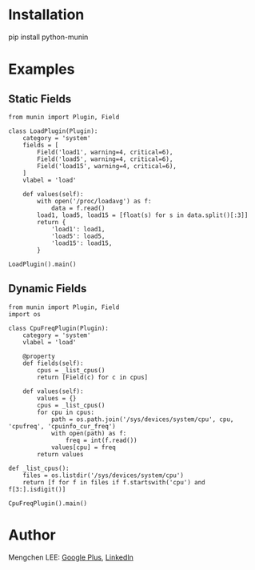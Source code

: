 Installation
============

pip install python-munin

Examples
========

Static Fields
-------------

	from munin import Plugin, Field
	
	class LoadPlugin(Plugin):
	    category = 'system'
	    fields = [
	        Field('load1', warning=4, critical=6),
	        Field('load5', warning=4, critical=6),
	        Field('load15', warning=4, critical=6),
	    ]
	    vlabel = 'load'
	    
	    def values(self):
	        with open('/proc/loadavg') as f:
			    data = f.read()
			load1, load5, load15 = [float(s) for s in data.split()[:3]]
	        return {
	            'load1': load1,
	            'load5': load5,
	            'load15': load15,
	        }
	        
	LoadPlugin().main()
	
Dynamic Fields
--------------

	from munin import Plugin, Field
	import os
	
	class CpuFreqPlugin(Plugin):
	    category = 'system'
	    vlabel = 'load'
	
	    @property
	    def fields(self):
	        cpus = _list_cpus()
	        return [Field(c) for c in cpus]
	
	    def values(self):
	        values = {}
	        cpus = _list_cpus()
	        for cpu in cpus:
	            path = os.path.join('/sys/devices/system/cpu', cpu, 'cpufreq', 'cpuinfo_cur_freq')
	            with open(path) as f:
	                freq = int(f.read())
	            values[cpu] = freq
	        return values
	
	def _list_cpus():
	    files = os.listdir('/sys/devices/system/cpu')
	    return [f for f in files if f.startswith('cpu') and f[3:].isdigit()]
	
	CpuFreqPlugin().main()

Author
======

Mengchen LEE: <a href="https://plus.google.com/117704742936410336204" target="_blank">Google Plus</a>, <a href="https://cn.linkedin.com/pub/mengchen-lee/30/8/23a" target="_blank">LinkedIn</a>
